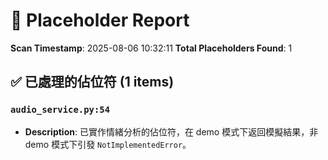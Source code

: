# 📝 Placeholder Report

**Scan Timestamp**: 2025-08-06 10:32:11
**Total Placeholders Found**: 1

## ✅ 已處理的佔位符 (1 items)

### `audio_service.py:54`
- **Description**: 已實作情緒分析的佔位符，在 demo 模式下返回模擬結果，非 demo 模式下引發 `NotImplementedError`。
